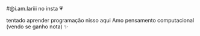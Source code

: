 
#@i.am.lariii no insta 💗



  tentado aprender programação nisso aqui
          Amo pensamento computacional (vendo se ganho nota) ✨

